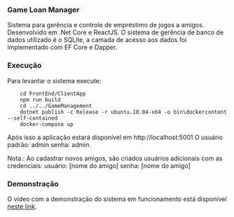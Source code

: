 ﻿### Game Loan Manager

Sistema para gerência e controle de empréstimo de jogos a amigos. Desenvolvido em .Net Core e ReactJS. O sistema de gerência de banco de dados utilizado é o SQLite, a camada de acesso aos dados foi implementado com EF Core e Dapper.

### Execução
Para levantar o sistema execute:

		cd FrontEnd/ClientApp
		npm run build
		cd ../../GameManagement
		dotnet publish -c Release -r ubuntu.18.04-x64 -o bin\dockercontent --self-contained
		docker-compose up

Após isso a aplicação estará disponível em http://localhost:5001
O usuário padrão: admin  senha: admin.

Nota.: Ao cadastrar novos amigos, são criados usuários adicionais com as credenciais:
usuário: [nome do amigo]  senha: [nome do amigo]

### Demonstração
O vídeo com a demonstração do sistema em funcionamento está disponível [neste link](https://youtu.be/1OALMgovr0c).
